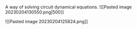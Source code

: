A way of solving circuit dynamical equations. 
![[Pasted image 20230204130550.png|500]]

![[Pasted image 20230204125824.png]]
